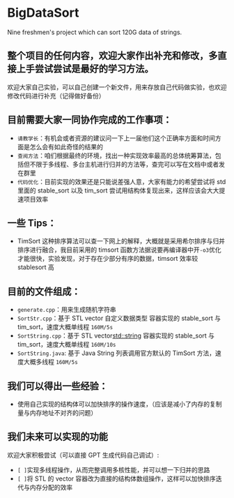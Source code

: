 # BigDataSort

Nine freshmen's project which can sort 120G data of strings.

## **整个项目的任何内容，欢迎大家作出补充和修改，多直接上手尝试尝试是最好的学习方法。**

欢迎大家自己实验，可以自己创建一个新文件，用来存放自己代码做实验，也欢迎修改代码进行补充（记得做好备份）

## 目前需要大家一同协作完成的工作事项：

- `请教学长`：有机会或者资源的建议问一下上一届他们这个正确率方面和时间方面是怎么会有如此奇怪的结果的
- `查阅方法`：咱们根据最终的环境，找出一种实现效率最高的总体统筹算法，包括但不限于多线程、多台主机进行归并的方法等，查完可以写在文档中或者发在群里
- `代码优化`：目前实现的效果还是只能说差强人意，大家有能力的希望尝试将 std 里面的 stable_sort 以及 tim_sort 尝试用结构体复现出来，这样应该会大大提速项目效率

## 一些 Tips：

- TimSort 这种排序算法可以查一下网上的解释，大概就是采用希尔排序与归并排序进行融合，我目前采用的 timsort 函数方法据说要再编译器中开`-o3`优化才能很快，实验发现，对于存在少部分有序的数据，timsort 效率较 stablesort 高

## 目前的文件组成：

- `generate.cpp`：用来生成随机字符串
- `SortStr.cpp`：基于 STL vector<Str> 自定义数据类型 容器实现的 stable_sort 与 tim_sort，速度大概单线程 `160M/5s`
- `SortString.cpp`：基于 STL vector<std::string> 容器实现的 stable_sort 与 tim_sort，速度大概单线程 `160M/10s`
- `SortString.java`: 基于 Java String 列表调用官方默认的 TimSort 方法，速度大概多线程 `160M/5s`

## 我们可以得出一些经验：

- 使用自己实现的结构体可以加快排序的操作速度，（应该是减小了内存的复制量与内存地址不对齐的问题）

## 我们未来可以实现的功能

欢迎大家积极尝试（可以直接 GPT 生成代码自己调试）:

- `[ ]`实现多线程操作，从而完整调用多核性能，并可以想一下归并的思路
- `[ ]`将 STL 的 vector 容器改为直接的结构体数组操作，这样可以加快排序迭代与内存分配的效率
